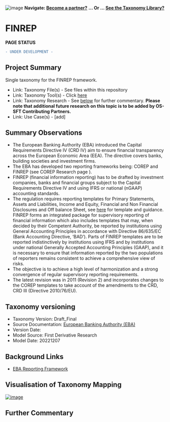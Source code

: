 ![image](https://user-images.githubusercontent.com/112073913/188821900-0c411acf-fbdd-4163-adc9-3ba4e2be78df.png)
**Navigate: [Become a partner?](https://github.com/OS-SFT/06-COLLABORATORS-PARTNERS)**
**... Or ... [See the Taxonomy Library?](https://github.com/orgs/OS-SFT/projects/2)**

# FINREP
**PAGE STATUS**
```diff
- UNDER DEVELOPMENT -
```
## Project Summary
Single taxonomy for the FINREP framework.
- Link: Taxonomy File(s) - See files within this repository
- Link: Taxonomy Tool(s) - Click [here](https://os-sft.solidatus.com/viewer/share/zGILty2Va9FBtxcrFxl0S5apX928e9Xl)
- Link: Taxonomy Research - See [below](https://github.com/OS-SFT/Taxonomy-Mappings-Library/tree/main/Single%20Taxonomies/CDSB#further-commentary) for further commentary. **Please note that additional future research on this topic is to be added by OS-SFT Contributing Partners.**
- Link: Use Case(s) - [add]

## Summary Observations
- The European Banking Authority (EBA) introduced the Capital Requirements Directive IV (CRD IV) aim to ensure financial transparency across the European Economic Area (EEA). The directive covers banks, building societies and investment firms.
- The EBA has developed two reporting frameworks being: COREP and FINREP (see COREP Research page _<insert link to page>_). 
- FINREP (financial information reporting) has to be drafted by investment companies, banks and financial groups subject to the Capital Requirements Directive IV and using IFRS or national (nGAAP) accounting standards.
- The regulation requires reporting templates for Primary Statements, Assets and Liabilities, Income and Equity, Financial and Non Financial Disclosures and Off balance Sheet, see [here](https://www.eba.europa.eu/regulation-and-policy/supervisory-reporting/implementing-technical-standards-on-proposed-amendments-to-finrep-ifrs-due-to-ifrs-9) for template and guidance.
 FINREP forms an integrated package for supervisory reporting of financial information which also includes templates that may, when decided by their Competent Authority, be reported by institutions using General Accounting Principles in accordance with Directive 86/635/EC (Bank Accounting Directive, ‘BAD’). Parts of FINREP templates are to be reported indistinctively by institutions using IFRS and by institutions under national Generally Accepted Accounting Principles (GAAP), and it is necessary to ensure that information reported by the two populations of reporters remains consistent to achieve a comprehensive view of risks.
- The objective is to achieve a high level of harmonization and a strong convergence of regular supervisory reporting requirements.
- The latest revision was in 2011 (Revision 2) and incorporates changes to the COREP templates to take account of the amendments to the CRD, CRD III (Directive 2010/76/EU).

## Taxonomy versioning
* Taxonomy Version: Draft_Final
* Source Documentation: [European Banking Authority (EBA)](https://www.eba.europa.eu/risk-analysis-and-data/reporting-frameworks/reporting-framework-2.9)
* Version Date: 
* Model Source: First Derivative Research
* Model Date: 20221207

## Background Links
- [EBA Reporting Framework](https://www.eba.europa.eu/regulation-and-policy/supervisory-reporting/implementing-technical-standards-on-proposed-amendments-to-finrep-ifrs-due-to-ifrs-9)

## Visualisation of Taxonomy Mapping
[![image](https://user-images.githubusercontent.com/113118809/206437424-2c1d058e-cc5b-454d-b2cf-69f66a4b89d6.png)](https://os-sft.solidatus.com/viewer/share/zGILty2Va9FBtxcrFxl0S5apX928e9Xl)

## Further Commentary
